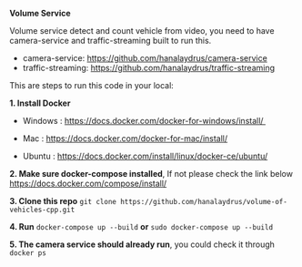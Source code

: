 **Volume Service**

Volume service detect and count vehicle from video, you need to have camera-service and traffic-streaming built to run this.
 - camera-service: https://github.com/hanalaydrus/camera-service
 - traffic-streaming: https://github.com/hanalaydrus/traffic-streaming

This are steps to run this code in your local:

**1. Install Docker**

 - Windows : https://docs.docker.com/docker-for-windows/install/ 

 - Mac : https://docs.docker.com/docker-for-mac/install/

 - Ubuntu : https://docs.docker.com/install/linux/docker-ce/ubuntu/

**2. Make sure docker-compose installed**, If not please check the link below
https://docs.docker.com/compose/install/

**3. Clone this repo** `git clone https://github.com/hanalaydrus/volume-of-vehicles-cpp.git`

**4. Run** `docker-compose up --build` **or** `sudo docker-compose up --build`

**5. The camera service should already run**, you could check it through `docker ps`
